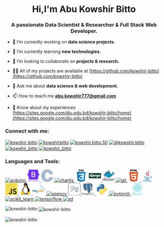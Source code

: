 <h1 align="center">Hi,I'm Abu Kowshir Bitto</h1>
<h3 align="center">A passionate Data Scientist & Researcher & Full Stack Web Developer.</h3>

- 🔭 I’m currently working on **data science projects.**

- 🌱 I’m currently learning **new technologies.**

- 👯 I’m looking to collaborate on **projects & research.**

- 👨‍💻 All of my projects are available at [https://github.com/kowshir-bitto](https://github.com/kowshir-bitto)

- 💬 Ask me about **data science & web development.**

- 📫 How to reach me **abu.kowshir777@gmail.com**

- 📄 Know about my experiences [https://sites.google.com/diu.edu.bd/kowshir-bitto/home](https://sites.google.com/diu.edu.bd/kowshir-bitto/home)

<h3 align="left">Connect with me:</h3>
<p align="left">
<a href="https://linkedin.com/in/kowshir-bitto" target="blank"><img align="center" src="https://cdn.jsdelivr.net/npm/simple-icons@3.0.1/icons/linkedin.svg" alt="kowshir-bitto" height="30" width="40" /></a>
<a href="https://kaggle.com/kowshirbitto" target="blank"><img align="center" src="https://cdn.jsdelivr.net/npm/simple-icons@3.0.1/icons/kaggle.svg" alt="kowshirbitto" height="30" width="40" /></a>
<a href="https://fb.com/kowshir.bitto.50" target="blank"><img align="center" src="https://cdn.jsdelivr.net/npm/simple-icons@3.0.1/icons/facebook.svg" alt="kowshir.bitto.50" height="30" width="40" /></a>
<a href="https://medium.com/@kowshir.bitto" target="blank"><img align="center" src="https://cdn.jsdelivr.net/npm/simple-icons@3.0.1/icons/medium.svg" alt="@kowshir.bitto" height="30" width="40" /></a>
<a href="https://www.youtube.com/c/kowshir_bitto" target="blank"><img align="center" src="https://cdn.jsdelivr.net/npm/simple-icons@3.0.1/icons/youtube.svg" alt="kowshir_bitto" height="30" width="40" /></a>
<a href="https://www.hackerrank.com/kowshir_bitto" target="blank"><img align="center" src="https://cdn.jsdelivr.net/npm/simple-icons@3.0.1/icons/hackerrank.svg" alt="kowshir_bitto" height="30" width="40" /></a>
</p>

<h3 align="left">Languages and Tools:</h3>
<p align="left"> <a href="https://www.arduino.cc/" target="_blank"> <img src="https://cdn.worldvectorlogo.com/logos/arduino-1.svg" alt="arduino" width="40" height="40"/> </a> <a href="https://getbootstrap.com" target="_blank"> <img src="https://raw.githubusercontent.com/devicons/devicon/master/icons/bootstrap/bootstrap-plain-wordmark.svg" alt="bootstrap" width="40" height="40"/> </a> <a href="https://www.cprogramming.com/" target="_blank"> <img src="https://raw.githubusercontent.com/devicons/devicon/master/icons/c/c-original.svg" alt="c" width="40" height="40"/> </a> <a href="https://www.chartjs.org" target="_blank"> <img src="https://www.chartjs.org/media/logo-title.svg" alt="chartjs" width="40" height="40"/> </a> <a href="https://www.w3schools.com/css/" target="_blank"> <img src="https://raw.githubusercontent.com/devicons/devicon/master/icons/css3/css3-original-wordmark.svg" alt="css3" width="40" height="40"/> </a> <a href="https://www.djangoproject.com/" target="_blank"> <img src="https://raw.githubusercontent.com/devicons/devicon/master/icons/django/django-original.svg" alt="django" width="40" height="40"/> </a> <a href="https://www.docker.com/" target="_blank"> <img src="https://raw.githubusercontent.com/devicons/devicon/master/icons/docker/docker-original-wordmark.svg" alt="docker" width="40" height="40"/> </a> <a href="https://git-scm.com/" target="_blank"> <img src="https://www.vectorlogo.zone/logos/git-scm/git-scm-icon.svg" alt="git" width="40" height="40"/> </a> <a href="https://www.w3.org/html/" target="_blank"> <img src="https://raw.githubusercontent.com/devicons/devicon/master/icons/html5/html5-original-wordmark.svg" alt="html5" width="40" height="40"/> </a> <a href="https://www.java.com" target="_blank"> <img src="https://raw.githubusercontent.com/devicons/devicon/master/icons/java/java-original.svg" alt="java" width="40" height="40"/> </a> <a href="https://developer.mozilla.org/en-US/docs/Web/JavaScript" target="_blank"> <img src="https://raw.githubusercontent.com/devicons/devicon/master/icons/javascript/javascript-original.svg" alt="javascript" width="40" height="40"/> </a> <a href="https://www.linux.org/" target="_blank"> <img src="https://raw.githubusercontent.com/devicons/devicon/master/icons/linux/linux-original.svg" alt="linux" width="40" height="40"/> </a> <a href="https://www.mysql.com/" target="_blank"> <img src="https://raw.githubusercontent.com/devicons/devicon/master/icons/mysql/mysql-original-wordmark.svg" alt="mysql" width="40" height="40"/> </a> <a href="https://opencv.org/" target="_blank"> <img src="https://www.vectorlogo.zone/logos/opencv/opencv-icon.svg" alt="opencv" width="40" height="40"/> </a> <a href="https://www.photoshop.com/en" target="_blank"> <img src="https://raw.githubusercontent.com/devicons/devicon/master/icons/photoshop/photoshop-line.svg" alt="photoshop" width="40" height="40"/> </a> <a href="https://www.postgresql.org" target="_blank"> <img src="https://raw.githubusercontent.com/devicons/devicon/master/icons/postgresql/postgresql-original-wordmark.svg" alt="postgresql" width="40" height="40"/> </a> <a href="https://www.python.org" target="_blank"> <img src="https://raw.githubusercontent.com/devicons/devicon/master/icons/python/python-original.svg" alt="python" width="40" height="40"/> </a> <a href="https://pytorch.org/" target="_blank"> <img src="https://www.vectorlogo.zone/logos/pytorch/pytorch-icon.svg" alt="pytorch" width="40" height="40"/> </a> <a href="https://reactjs.org/" target="_blank"> <img src="https://raw.githubusercontent.com/devicons/devicon/master/icons/react/react-original-wordmark.svg" alt="react" width="40" height="40"/> </a> <a href="https://scikit-learn.org/" target="_blank"> <img src="https://upload.wikimedia.org/wikipedia/commons/0/05/Scikit_learn_logo_small.svg" alt="scikit_learn" width="40" height="40"/> </a> <a href="https://www.tensorflow.org" target="_blank"> <img src="https://www.vectorlogo.zone/logos/tensorflow/tensorflow-icon.svg" alt="tensorflow" width="40" height="40"/> </a> <a href="https://www.adobe.com/products/xd.html" target="_blank"> <img src="https://cdn.worldvectorlogo.com/logos/adobe-xd.svg" alt="xd" width="40" height="40"/> </a> </p>

<p><img align="left" src="https://github-readme-stats.vercel.app/api/top-langs?username=kowshir-bitto&show_icons=true&locale=en&layout=compact" alt="kowshir-bitto" /></p>

<p>&nbsp;<img align="center" src="https://github-readme-stats.vercel.app/api?username=kowshir-bitto&show_icons=true&locale=en" alt="kowshir-bitto" /></p>

<p><img align="center" src="https://github-readme-streak-stats.herokuapp.com/?user=kowshir-bitto&" alt="kowshir-bitto" /></p>
